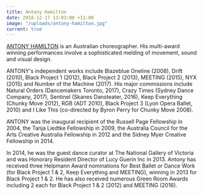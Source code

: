 ```yaml
---
title: Antony Hamilton
date: 2018-12-17 13:03:00 +11:00
image: "/uploads/antony-hamilton.jpg"
current: true
---
```


[ANTONY HAMILTON](http://antonyhamiltonprojects.com/home.html) is an Australian choreographer. His multi-award winning performances involve a sophisticated melding of movement, sound and visual design.

ANTONY's independent works include Blazeblue Oneline (2008), Drift (2010), Black Project 1 (2012), Black Project 2 (2013), MEETING (2015), NYX (2015) and Number of the Machine (2017). His major commissions include Natural Orders (Dancemakers Toronto, 2017), Crazy Times (Sydney Dance Company, 2017), Sentinel (Skanes Dansteater, 2016), Keep Everything (Chunky Move 2012), RGB (ADT 2010), Black Project 3 (Lyon Opera Ballet, 2010) and I Like This (co-directed by Byron Perry for Chunky Move 2008).

ANTONY was the inaugural recipient of the Russell Page Fellowship in 2004, the Tanja Liedtke Fellowship in 2009, the Australia Council for the Arts Creative Australia Fellowship in 2012 and the Sidney Myer Creative Fellowship in 2014. 

In 2014, he was the guest dance curator at The National Gallery of Victoria and was Honorary Resident Director of Lucy Guerin Inc in 2013. Antony has received three Helpmann Award nominations for Best Ballet or Dance Work (for Black Project 1 & 2, Keep Everything and MEETING), winning in 2013 for Black Project 1 & 2. He has also received numerous Green Room Awards including 2 each for Black Project 1 & 2 (2012) and MEETING (2016). 